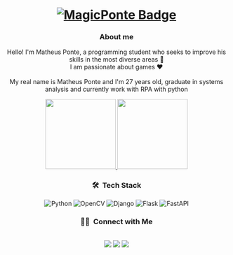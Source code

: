 
<div align="center">
        <a href="#">
            <h1>
                <img src="https://img.shields.io/badge/MagicPonte-%230d1117.svg?style=for-the-badge&logoColor=white" alt="MagicPonte Badge"/>
            </h1>
        </a>
        <h3>About me</h3>
        <p>
            Hello! I'm Matheus Ponte, a programming student who seeks to improve his skills in the most diverse areas 👋
            <br/>
            I am passionate about games ❤
            <br/>
            <br/>
            My real name is Matheus Ponte and I'm 27 years old, graduate in systems analysis and currently work with RPA with python
        </p>
</div>

<div align="center">
        <a href="#">
                <img height="160em" src="https://github-readme-stats.vercel.app/api?username=MatheusPonte&show_icons=true&theme=great-gatsby&include_all_commits=true&count_private=true"/>
                <img height="160em" src="https://t3.ftcdn.net/jpg/09/21/77/68/360_F_921776853_XLLAAlmeRJLQw6pJWtlyvocY2cl6FMEv.jpg"/>
        </a>
  <br>

### 🛠 &nbsp;Tech Stack


![Python](https://img.shields.io/badge/python-3670A0?style=for-the-badge&logo=python&logoColor=ffdd54)
![OpenCV](https://img.shields.io/badge/opencv-%23white.svg?style=for-the-badge&logo=opencv&logoColor=white)
![Django](https://img.shields.io/badge/django-%23092E20.svg?style=for-the-badge&logo=django&logoColor=white)
![Flask](https://img.shields.io/badge/flask-%23000.svg?style=for-the-badge&logo=flask&logoColor=white)
![FastAPI](https://img.shields.io/badge/FastAPI-005571?style=for-the-badge&logo=fastapi)


### 🤝🏻 &nbsp;Connect with Me

<br>
<div align="center">  <a href="https://instagram.com/magicponte" target="_blank"><img src="https://img.shields.io/badge/-Instagram-%23E4405F?style=for-the-badge&logo=instagram&logoColor=white" target="_blank"></a>
  <a href = "mailto:MatheusPonte894@gmail.com"><img src="https://img.shields.io/badge/-Gmail-%23333?style=for-the-badge&logo=gmail&logoColor=white" target="_blank"></a>
  <a href="https://www.linkedin.com/in/MatheusPonte894" target="_blank"><img src="https://img.shields.io/badge/-LinkedIn-%230077B5?style=for-the-badge&logo=linkedin&logoColor=white" target="_blank"></a> </div>

##
    
